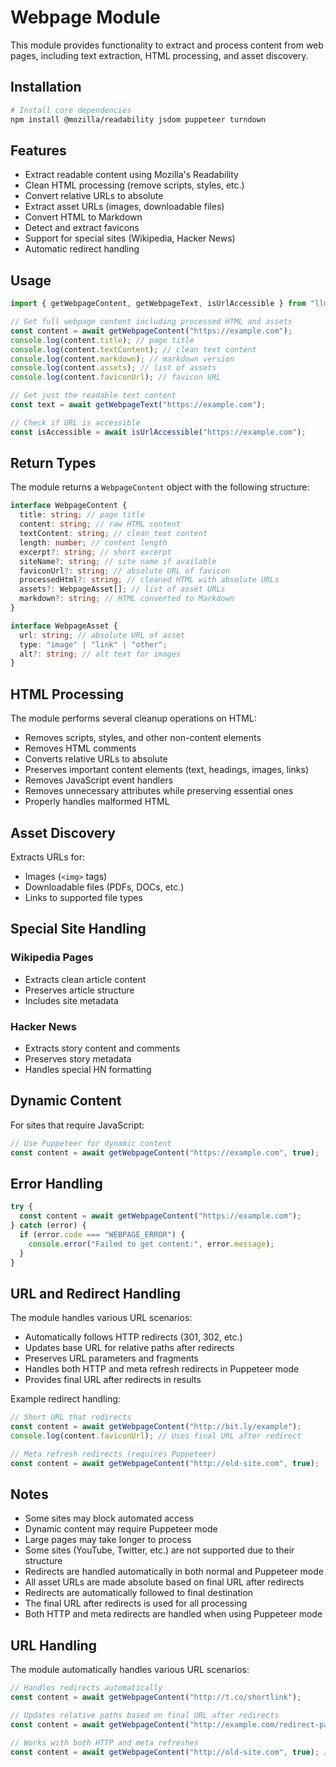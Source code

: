 # Webpage Module

This module provides functionality to extract and process content from web pages, including text extraction, HTML processing, and asset discovery.

## Installation

```bash
# Install core dependencies
npm install @mozilla/readability jsdom puppeteer turndown
```

## Features

- Extract readable content using Mozilla's Readability
- Clean HTML processing (remove scripts, styles, etc.)
- Convert relative URLs to absolute
- Extract asset URLs (images, downloadable files)
- Convert HTML to Markdown
- Detect and extract favicons
- Support for special sites (Wikipedia, Hacker News)
- Automatic redirect handling

## Usage

```typescript
import { getWebpageContent, getWebpageText, isUrlAccessible } from "llm-kit";

// Get full webpage content including processed HTML and assets
const content = await getWebpageContent("https://example.com");
console.log(content.title); // page title
console.log(content.textContent); // clean text content
console.log(content.markdown); // markdown version
console.log(content.assets); // list of assets
console.log(content.faviconUrl); // favicon URL

// Get just the readable text content
const text = await getWebpageText("https://example.com");

// Check if URL is accessible
const isAccessible = await isUrlAccessible("https://example.com");
```

## Return Types

The module returns a `WebpageContent` object with the following structure:

```typescript
interface WebpageContent {
  title: string; // page title
  content: string; // raw HTML content
  textContent: string; // clean text content
  length: number; // content length
  excerpt?: string; // short excerpt
  siteName?: string; // site name if available
  faviconUrl?: string; // absolute URL of favicon
  processedHtml?: string; // cleaned HTML with absolute URLs
  assets?: WebpageAsset[]; // list of asset URLs
  markdown?: string; // HTML converted to Markdown
}

interface WebpageAsset {
  url: string; // absolute URL of asset
  type: "image" | "link" | "other";
  alt?: string; // alt text for images
}
```

## HTML Processing

The module performs several cleanup operations on HTML:

- Removes scripts, styles, and other non-content elements
- Removes HTML comments
- Converts relative URLs to absolute
- Preserves important content elements (text, headings, images, links)
- Removes JavaScript event handlers
- Removes unnecessary attributes while preserving essential ones
- Properly handles malformed HTML

## Asset Discovery

Extracts URLs for:

- Images (`<img>` tags)
- Downloadable files (PDFs, DOCs, etc.)
- Links to supported file types

## Special Site Handling

### Wikipedia Pages

- Extracts clean article content
- Preserves article structure
- Includes site metadata

### Hacker News

- Extracts story content and comments
- Preserves story metadata
- Handles special HN formatting

## Dynamic Content

For sites that require JavaScript:

```typescript
// Use Puppeteer for dynamic content
const content = await getWebpageContent("https://example.com", true);
```

## Error Handling

```typescript
try {
  const content = await getWebpageContent("https://example.com");
} catch (error) {
  if (error.code === "WEBPAGE_ERROR") {
    console.error("Failed to get content:", error.message);
  }
}
```

## URL and Redirect Handling

The module handles various URL scenarios:

- Automatically follows HTTP redirects (301, 302, etc.)
- Updates base URL for relative paths after redirects
- Preserves URL parameters and fragments
- Handles both HTTP and meta refresh redirects in Puppeteer mode
- Provides final URL after redirects in results

Example redirect handling:

```typescript
// Short URL that redirects
const content = await getWebpageContent("http://bit.ly/example");
console.log(content.faviconUrl); // Uses final URL after redirect

// Meta refresh redirects (requires Puppeteer)
const content = await getWebpageContent("http://old-site.com", true);
```

## Notes

- Some sites may block automated access
- Dynamic content may require Puppeteer mode
- Large pages may take longer to process
- Some sites (YouTube, Twitter, etc.) are not supported due to their structure
- Redirects are handled automatically in both normal and Puppeteer mode
- All asset URLs are made absolute based on final URL after redirects
- Redirects are automatically followed to final destination
- The final URL after redirects is used for all processing
- Both HTTP and meta redirects are handled when using Puppeteer mode

## URL Handling

The module automatically handles various URL scenarios:

```typescript
// Handles redirects automatically
const content = await getWebpageContent("http://t.co/shortlink");

// Updates relative paths based on final URL after redirects
const content = await getWebpageContent("http://example.com/redirect-page");

// Works with both HTTP and meta refreshes
const content = await getWebpageContent("http://old-site.com", true); // use Puppeteer for meta refreshes
```
